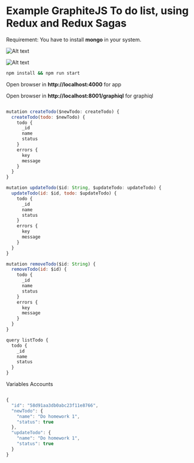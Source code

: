 # Example GraphiteJS To do list, using Redux and Redux Sagas

Requirement: You have to install **mongo** in your system.


![Alt text](https://github.com/graphitejs/graphitejs/blob/master/examples/todo-list/screenshot/todo-list.png)

![Alt text](https://github.com/graphitejs/graphitejs/blob/master/examples/todo-list/screenshot/todo-list-redux.png)

```bash
npm install && npm run start
```


Open browser in **http://localhost:4000** for app

Open browser in **http://localhost:8001/graphiql** for graphiql


```javascript

mutation createTodo($newTodo: createTodo) {
  createTodo(todo: $newTodo) {
    todo {
      _id
      name
      status
    }
    errors {
      key
      message
    }
  }
}

mutation updateTodo($id: String, $updateTodo: updateTodo) {
  updateTodo(id: $id, todo: $updateTodo) {
    todo {
      _id
      name
      status
    }
    errors {
      key
      message
    }
  }
}

mutation removeTodo($id: String) {
  removeTodo(id: $id) {
    todo {
      _id
      name
      status
    }
    errors {
      key
      message
    }
  }
}

query listTodo {
  todo {
    _id
    name
    status
  }
}


```

Variables Accounts


```Javascript

{
  "id": "58d91aa3db0abc23f11e8766",
  "newTodo": {
    "name": "Do homework 1",
    "status": true
  },
  "updateTodo": {
    "name": "Do homework 1",
    "status": true
  }
}

```
